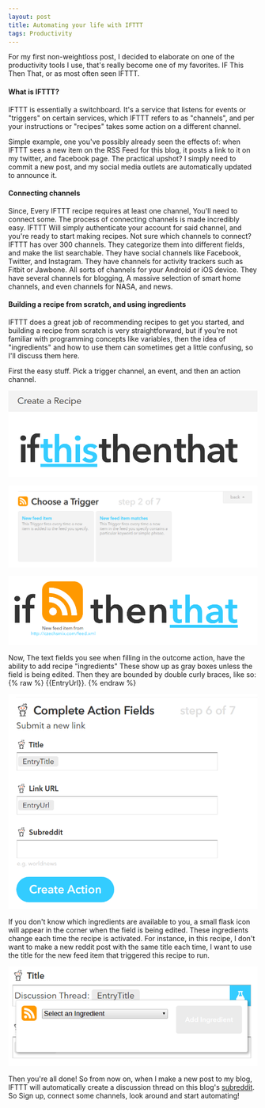 ```yaml
---
layout: post
title: Automating your life with IFTTT
tags: Productivity
---
```


For my first non-weightloss post, I decided to elaborate on one of the productivity tools I use, that's really become one of my favorites. IF This Then That, or as most often seen IFTTT.

#### What is IFTTT?

IFTTT is essentially a switchboard. It's a service that listens for events or "triggers" on certain services, which IFTTT refers to as "channels", and per your instructions or "recipes" takes some action on a different channel.

Simple example, one you've possibly already seen the effects of: when IFTTT sees a new item on the RSS Feed for this blog, it posts a link to it on my twitter, and facebook page. The practical upshot? I simply need to commit a new post, and my social media outlets are automatically updated to announce it.

#### Connecting channels

Since, Every IFTTT recipe requires at least one channel, You'll need to connect some. The process of connecting channels is made incredibly easy. IFTTT Will simply authenticate your account for said channel, and you're ready to start making recipes. Not sure which channels to connect? IFTTT has over 300 channels. They categorize them into different fields, and make the list searchable. They have social channels like Facebook, Twitter, and Instagram. They have channels for activity trackers such as Fitbit or Jawbone. All sorts of channels for your Android or iOS device. They have several channels for blogging, A massive selection of smart home channels, and even channels for NASA, and news.

#### Building a recipe from scratch, and using ingredients

IFTTT does a great job of recommending recipes to get you started, and building a recipe from scratch is very straightforward, but if you're not familiar with programming concepts like variables, then the idea of "ingredients" and how to use them can sometimes get a little confusing, so I'll discuss them here.

First the easy stuff. Pick a trigger channel, an event, and then an action channel.

![Empty Recipe][empty]

![Trigger Channel][trigger]

![Action Channel][action]

Now, The text fields you see when filling in the outcome action, have the ability to add recipe "ingredients" These show up as gray boxes unless the field is being edited. Then they are bounded by double curly braces, like so: {% raw %} {{EntryUrl}}. {% endraw %}

![Ingredient Field][ingredients]

If you don't know which ingredients are available to you, a small flask icon will appear in the corner when the field is being edited. These ingredients change each time the recipe is activated. For instance, in this recipe, I don't want to make a new reddit post with the same title each time, I want to use the title for the new feed item that triggered this recipe to run.

![Ingredient Picker][picker]

Then you're all done! So from now on, when I make a new post to my blog, IFTTT will automatically create a discussion thread on this blog's [subreddit](http://reddit.com/r/levelupquest). So Sign up, connect some channels, look around and start automating!

[empty]: /assets/img/2016/7/1/empty_recipe.png "Blank Recipe Image"
[trigger]: /assets/img/2016/7/1/pick_trigger.png "Pick Trigger Image"
[action]: /assets/img/2016/7/1/pick_action.png "Pick Action Image"
[ingredients]: /assets/img/2016/7/1/add_ingredients.png "Ingredients"
[picker]: /assets/img/2016/7/1/ingredient_picker.png "Ingredient Picker"
